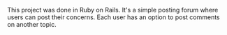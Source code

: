 
This project was done in Ruby on Rails. It's a simple posting forum where users can post their concerns. Each user has an option to post comments on another topic. 

